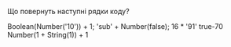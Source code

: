 Що повернуть наступні рядки коду?

Boolean(Number('10')) + 1;
'sub' + Number(false);
16 * '91'
true-70
Number(1 + String(1)) + 1